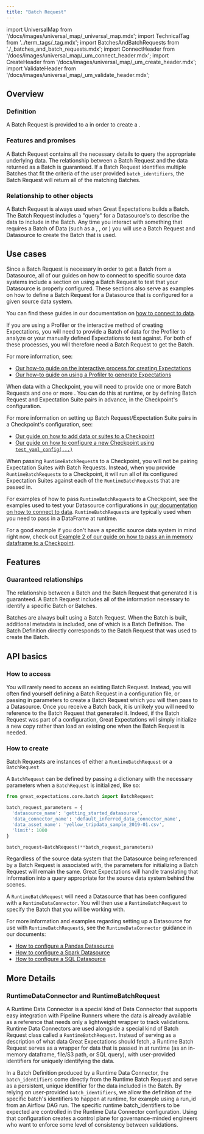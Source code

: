 ```yaml
---
title: "Batch Request"
---
```

import UniversalMap from '/docs/images/universal_map/_universal_map.mdx';
import TechnicalTag from '../term_tags/_tag.mdx';
import BatchesAndBatchRequests from './_batches_and_batch_requests.mdx';
import ConnectHeader from '/docs/images/universal_map/_um_connect_header.mdx';
import CreateHeader from '/docs/images/universal_map/_um_create_header.mdx';
import ValidateHeader from '/docs/images/universal_map/_um_validate_header.mdx';


<UniversalMap setup='inactive' connect='active' create='active' validate='active'/> 

## Overview

### Definition

A Batch Request is provided to a <TechnicalTag relative="../" tag="datasource" text="Datasource" /> in order to create a <TechnicalTag relative="../" tag="batch" text="Batch" />.

### Features and promises

A Batch Request contains all the necessary details to query the appropriate underlying data.  The relationship between a Batch Request and the data returned as a Batch is guaranteed.  If a Batch Request identifies multiple Batches that fit the criteria of the user provided `batch_identifiers`, the Batch Request will return all of the matching Batches.

### Relationship to other objects

A Batch Request is always used when Great Expectations builds a Batch.  The Batch Request includes a "query" for a Datasource's <TechnicalTag relative="../" tag="data_connector" text="Data Connector" /> to describe the data to include in the Batch.  Any time you interact with something that requires a Batch of Data (such as a <TechnicalTag relative="../" tag="profiler" text="Profiler" />, <TechnicalTag relative="../" tag="checkpoint" text="Checkpoint" />, or <TechnicalTag relative="../" tag="validator" text="Validator" />) you will use a Batch Request and Datasource to create the Batch that is used.

## Use cases

<ConnectHeader/>

Since a Batch Request is necessary in order to get a Batch from a Datasource, all of our guides on how to connect to specific source data systems include a section on using a Batch Request to test that your Datasource is properly configured.  These sections also serve as examples on how to define a Batch Request for a Datasource that is configured for a given source data system.

You can find these guides in our documentation on [how to connect to data](../guides/connecting_to_your_data/index.md).

<CreateHeader/>

If you are using a Profiler or the interactive method of creating Expectations, you will need to provide a Batch of data for the Profiler to analyze or your manually defined Expectations to test against.  For both of these processes, you will therefore need a Batch Request to get the Batch.

For more information, see:

- [Our how-to guide on the interactive process for creating Expectations](../guides/expectations/how_to_create_and_edit_expectations_with_instant_feedback_from_a_sample_batch_of_data.md)
- [Our how-to guide on using a Profiler to generate Expectations](../guides/expectations/how_to_create_and_edit_expectations_with_a_profiler.md)

<ValidateHeader/>

When <TechnicalTag relative="../" tag="validation" text="Validating" /> data with a Checkpoint, you will need to provide one or more Batch Requests and one or more <TechnicalTag relative="../" tag="expectation_suite" text="Expectation Suites" />.  You can do this at runtime, or by defining Batch Request and Expectation Suite pairs in advance, in the Checkpoint's configuration.

For more information on setting up Batch Request/Expectation Suite pairs in a Checkpoint's configuration, see:

- [Our guide on how to add data or suites to a Checkpoint](../guides/validation/checkpoints/how_to_add_validations_data_or_suites_to_a_checkpoint.md)
- [Our guide on how to configure a new Checkpoint using `test_yaml_config(...)`](../guides/validation/checkpoints/how_to_configure_a_new_checkpoint_using_test_yaml_config.md)

When passing `RuntimeBatchRequest`s to a Checkpoint, you will not be pairing Expectation Suites with Batch Requests.  Instead, when you provide `RuntimeBatchRequest`s to a Checkpoint, it will run all of its configured Expectation Suites against each of the `RuntimeBatchRequest`s that are passed in.

For examples of how to pass `RuntimeBatchRequest`s to a Checkpoint, see the examples used to test your Datasource configurations in [our documentation on how to connect to data](../guides/connecting_to_your_data/index.md).  `RuntimeBatchRequest`s are typically used when you need to pass in a DataFrame at runtime.

For a good example if you don't have a specific source data system in mind right now, check out [Example 2 of our guide on how to pass an in memory dataframe to a Checkpoint](../guides/validation/checkpoints/how_to_pass_an_in_memory_dataframe_to_a_checkpoint.md#example-2-pass-a-complete-runtimebatchrequest-at-runtime).

## Features

### Guaranteed relationships

The relationship between a Batch and the Batch Request that generated it is guaranteed.  A Batch Request includes all of the information necessary to identify a specific Batch or Batches.

Batches are always built using a Batch Request.  When the Batch is built, additional metadata is included, one of which is a Batch Definition.  The Batch Definition directly corresponds to the Batch Request that was used to create the Batch.

## API basics

### How to access

You will rarely need to access an existing Batch Request.  Instead, you will often find yourself defining a Batch Request in a configuration file, or passing in parameters to create a Batch Request which you will then pass to a Datasource.  Once you receive a Batch back, it is unlikely you will need to reference to the Batch Request that generated it.  Indeed, if the Batch Request was part of a configuration, Great Expectations will simply initialize a new copy rather than load an existing one when the Batch Request is needed. 

### How to create

Batch Requests are instances of either a `RuntimeBatchRequest` or a `BatchRequest`

A `BatchRequest` can be defined by passing a dictionary with the necessary parameters when a `BatchRequest` is initialized, like so:

```python title="Python code
from great_expectations.core.batch import BatchRequest

batch_request_parameters = {
  'datasource_name': 'getting_started_datasource',
  'data_connector_name': 'default_inferred_data_connector_name',
  'data_asset_name': 'yellow_tripdata_sample_2019-01.csv',
  'limit': 1000
}

batch_request=BatchRequest(**batch_request_parameters)
```

Regardless of the source data system that the Datasource being referenced by a Batch Request is associated with, the parameters for initializing a Batch Request will remain the same.  Great Expectations will handle translating that information into a query appropriate for the source data system behind the scenes.


A `RuntimeBatchRequest` will need a Datasource that has been configured with a `RuntimeDataConnector`.  You will then use a `RuntimeBatchRequest` to specify the Batch that you will be working with.

For more information and examples regarding setting up a Datasource for use with `RuntimeBatchRequest`s, see the `RuntimeDataConnector` guidance in our documents:
- [How to configure a Pandas Datasource](../guides/connecting_to_your_data/datasource_configuration/how_to_configure_a_pandas_datasource.md)
- [How to configure a Spark Datasource](../guides/connecting_to_your_data/datasource_configuration/how_to_configure_a_spark_datasource.md)
- [How to configure a SQL Datasource](../guides/connecting_to_your_data/datasource_configuration/how_to_configure_a_sql_datasource.md)


## More Details

<BatchesAndBatchRequests/>

### RuntimeDataConnector and RuntimeBatchRequest

A Runtime Data Connector is a special kind of Data Connector that supports easy integration with Pipeline Runners where
the data is already available as a reference that needs only a lightweight wrapper to track validations. Runtime Data
Connectors are used alongside a special kind of Batch Request class called a `RuntimeBatchRequest`. Instead of serving
as a description of what data Great Expectations should fetch, a Runtime Batch Request serves as a wrapper for data that
is passed in at runtime (as an in-memory dataframe, file/S3 path, or SQL query), with user-provided identifiers for
uniquely identifying the data.

In a Batch Definition produced by a Runtime Data Connector, the `batch_identifiers` come directly from the Runtime Batch
Request and serve as a persistent, unique identifier for the data included in the Batch. By relying on
user-provided `batch_identifiers`, we allow the definition of the specific batch's identifiers to happen at runtime, for
example using a run_id from an Airflow DAG run. The specific runtime batch_identifiers to be expected are controlled in
the Runtime Data Connector configuration. Using that configuration creates a control plane for governance-minded
engineers who want to enforce some level of consistency between validations.

